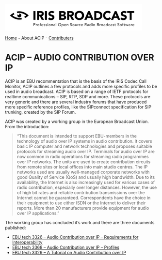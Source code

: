 ![IRIS Broadcast](logo-iris.png)

[Home](README.md) - About ACIP - [Contributers](README_CONTRIBUTERS.md)

# ACIP – AUDIO CONTRIBUTION OVER IP
ACIP is an EBU recommentation that is the basis of the IRIS Codec Call Monitor, 
ACIP outlines a few protocols and adds more specific profiles to be used in audio broadcast. 
ACIP is based on a range of IETF protocols for realtime communications – SIP, RTP, SDP and more. 
These protocols are very generic and there are several industry forums that have produced more specific reference profiles, 
like the SIPconnect specification for SIP trunking, created by the SIP Forum.

ACIP was created by a working group in the European Broadcast Union. From the introduction:

> “This document is intended to support EBU-members in the technology of audio over IP systems in audio contribution. It covers basic IP computer and network technologies and proposes suitable protocols for streaming audio over IP. Terminals for audio over IP are now common in radio operations for streaming radio programmes over IP networks. The units are used to create contribution circuits from remote sites or local offices into main studio centres. The IP networks used are usually well-managed corporate networks with good Quality of Service (QoS) and usually high bandwidth. Due to its availability, the Internet is also increasingly used for various cases of radio contribution, especially over longer distances. However, the use of high bit rates and reliable contribution transmissions over the Internet cannot be guaranteed. Correspondents have the choice in their equipment to use either ISDN or the Internet to deliver their reports. More than 20 manufacturers provide equipment for audio over IP applications.” 

The working group has concluded it’s work and  there are three documents published:

- [EBU tech 3326 – Audio Contribution over IP – Requirements for Interoperability](https://tech.ebu.ch/publications/tech3326)
- [EBU tech 3368 – Audio Contribution over IP – Profiles](https://tech.ebu.ch/publications/tech3368)
- [EBU tech 3329 – A Tutorial on Audio Contribution over IP](https://tech.ebu.ch/publications/tech3329)
